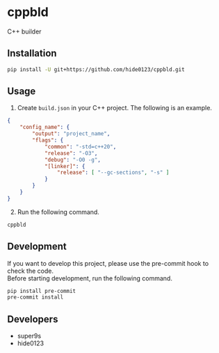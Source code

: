 # cppbld
C++ builder

## Installation

```bash
pip install -U git+https://github.com/hide0123/cppbld.git
```

## Usage

1. Create `build.json` in your C++ project. The following is an example.

```json
{
    "config_name": {
        "output": "project_name",
        "flags": {
            "common": "-std=c++20",
            "release": "-O3",
            "debug": "-O0 -g",
            "[linker]": {
                "release": [ "--gc-sections", "-s" ]
            }
        }
    }
}
```

2. Run the following command.

```bash
cppbld
```

## Development

If you want to develop this project, please use the pre-commit hook to check the code.<br>
Before starting development, run the following command.

```bash
pip install pre-commit
pre-commit install
```

## Developers

- super9s
- hide0123

